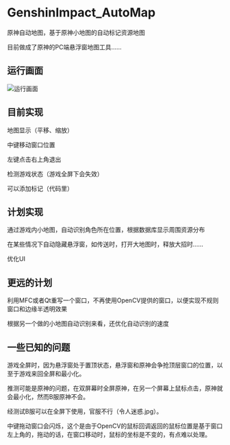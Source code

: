 # GenshinImpact_AutoMap
原神自动地图，基于原神小地图的自动标记资源地图

目前做成了原神的PC端悬浮窗地图工具……

## 运行画面

![运行画面](https://github.com/GengGode/GenshinImpact_AutoMap/blob/master/GenshinImpact_Map_Test_1/Img/Snipaste_2021-01-07_15-09-00.png)

## 目前实现

地图显示（平移、缩放）

中键移动窗口位置

左键点击右上角退出

检测游戏状态（游戏全屏下会失效）

可以添加标记（代码里）

## 计划实现

通过游戏内小地图，自动识别角色所在位置，根据数据库显示周围资源分布

在某些情况下自动隐藏悬浮窗，如传送时，打开大地图时，释放大招时……

优化UI

## 更远的计划

利用MFC或者Qt重写一个窗口，不再使用OpenCV提供的窗口，以便实现不规则窗口和边缘半透明效果

根据另一个做的小地图自动识别来看，还优化自动识别的速度

## 一些已知的问题

游戏全屏时，因为悬浮窗处于置顶状态，悬浮窗和原神会争抢顶层窗口的位置，以至于游戏来回全屏和最小化。

推测可能是原神的问题，在双屏幕时全屏原神，在另一个屏幕上鼠标点击，原神就会最小化，然而B服原神不会。

经测试B服可以在全屏下使用，官服不行（令人迷惑.jpg）。

中键拖动窗口会闪烁，这个是由于OpenCV的鼠标回调返回的鼠标位置是基于窗口左上角的，拖动的话，在窗口移动时，鼠标的坐标是不变的，有点难以处理。
